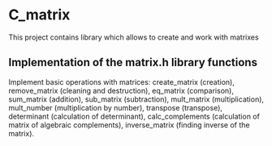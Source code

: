 # C_matrix
This project contains library which allows to create and work with matrixes

## Implementation of the matrix.h library functions

Implement basic operations with matrices: create_matrix (creation), remove_matrix (cleaning and destruction), eq_matrix (comparison), sum_matrix (addition), sub_matrix (subtraction), mult_matrix (multiplication), mult_number (multiplication by number), transpose (transpose), determinant (calculation of determinant), calc_complements (calculation of matrix of algebraic complements), inverse_matrix (finding inverse of the matrix).
